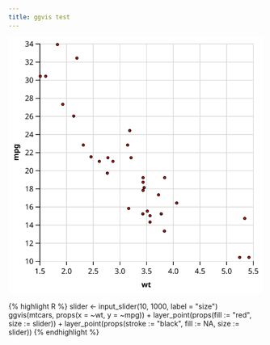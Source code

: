 ```yaml
---
title: ggvis test
---
```


![Alt text](svg/ggvis-test.svg)

{% highlight R %}
slider <- input_slider(10, 1000, label = "size")
ggvis(mtcars, props(x = ~wt, y = ~mpg)) +
  layer_point(props(fill := "red", size := slider)) +
  layer_point(props(stroke := "black", fill := NA, size := slider))
{% endhighlight %}